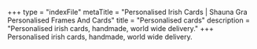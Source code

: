 +++
type = "indexFile"
metaTitle = "Personalised Irish Cards | Shauna Gra Personalised Frames And Cards"
title = "Personalised cards"
description = "Personalised irish cards, handmade, world wide delivery."
+++
Personalised irish cards, handmade, world wide delivery.
